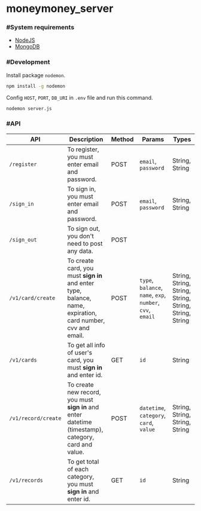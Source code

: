 # moneymoney_server

### #System requirements
  - [NodeJS](https://nodejs.org/en/)
  - [MongoDB](https://www.mongodb.com)
  
### #Development
Install package `nodemon`.
```sh
npm install -g nodemon
```
Config `HOST`, `PORT`, `DB_URI` in `.env` file and run this command.
```sh
nodemon server.js
```

### #API
API | Description | Method | Params | Types
----|-------------|--------|-------|-------
`/register` | To register, you must enter email and password. | POST | `email`, `password` | String, String
`/sign_in` | To sign in, you must enter email and password. | POST | `email`, `password` | String, String
`/sign_out` | To sign out, you don't need to post any data. | POST | |
`/v1/card/create` | To create card,  you must **sign in** and enter type, balance, name, expiration, card number, cvv and email. | POST | `type`, `balance`, `name`, `exp`, `number`, `cvv`, `email` | String, String, String, String, String, String, String
`/v1/cards` | To get all info of user's card, you must **sign in** and enter id. | GET | `id` | String
`/v1/record/create` | To create new record, you must **sign in** and enter datetime (timestamp), category, card and value. | POST | `datetime`, `category`, `card`, `value` | String, String, String, String
`/v1/records` | To get total of each category, you must **sign in** and enter id. | GET | `id` | String
